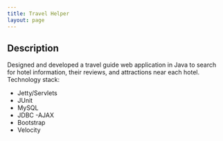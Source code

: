 ```yaml
---
title: Travel Helper
layout: page
---
```


## Description

Designed and developed a travel guide web application in Java to search for hotel information, their reviews, and attractions near each hotel.
Technology stack:
- Jetty/Servlets
- JUnit
- MySQL
- JDBC
-AJAX
- Bootstrap
- Velocity
